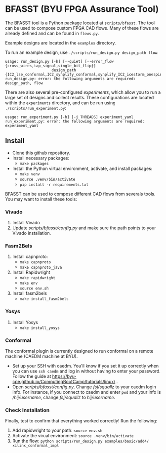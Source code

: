 # BFASST (BYU FPGA Assurance Tool)

The BFASST tool is a Python package located at `scripts/bfasst`.  The tool can be used to compose custom FPGA CAD flows.  Many of these flows are already defined and can be found in `flows.py`.

Example designs are located in the `examples` directory.

To run an example design, use `./scripts/run_design.py design_path flow`:

```
usage: run_design.py [-h] [--quiet] [--error_flow {cross_wires,tap_signal,single_bit_flip}]
                     design_path {IC2_lse_conformal,IC2_synplify_conformal,synplify_IC2_icestorm_onespin,yosys_tech_lse_conformal,yosys_tech_synplify_conformal,yosys_tech_synplify_onespin,yosys_synplify_error_onespin,xilinx_conformal,xilinx_conformal_impl,gather_impl_data,conformal_only}
run_design.py: error: the following arguments are required: design_path, flow
```

There are also several pre-configured *experiments*, which allow you to run a large set of designs and collect results.  These configurations are located within the `experiments` directory, and can be run using `./scripts/run_experiment.py`:
```
usage: run_experiment.py [-h] [-j THREADS] experiment_yaml
run_experiment.py: error: the following arguments are required: experiment_yaml
```

## Install

* Clone this github repository. 
* Install necessary packages:
  * ```make packages```
* Install the Python virtual environment, activate, and install packages:
  * ```make venv```
  * ```source .venv/bin/activate```
  * ```pip install -r requirements.txt```

BFASST can be used to compose different CAD flows from severals tools.  You may want to install these tools:

### Vivado

1. Install Vivado
1. Update _scripts/bfasst/config.py_ and make sure the path points to your Vivado installation. 

### Fasm2Bels
1. Install capnproto:
    * ```make capnproto```
    * ```make capnproto_java```
1. Install Rapidwright
   * ```make rapidwright```
   * ```make env```
   * ```source env.sh```
1. Install fasm2bels
   * ```make install_fasm2bels```

### Yosys
1. Install Yosys
    * ```make install_yosys```

### Conformal
The conformal plugin is currently designed to run conformal on a remote machine (CAEDM machine at BYU).
  * Set up your SSH with caedm. You'll know if you set it up correctly when you can use ```ssh caedm``` and log in without having to enter your password. Follow the guide at https://byu-cpe.github.io/ComputingBootCamp/tutorials/linux/ .
  * Open _scripts/bfasst/config.py_. Change _fsj/squallz_ to your caedm login info. For instance, if you connect to caedm and enter ```pwd``` and your info is _/hij/username_, change _fsj/squallz_ to _hij/username_.


### Check Installation
Finally, test to confirm that everything worked correctly! Run the following:
1. Add rapidwright to your path: ```source env.sh```
1. Activate the virual environment: ```source .venv/bin/activate```
1. Run the flow: ```python scripts/run_design.py examples/basic/add4/ xilinx_conformal_impl```





